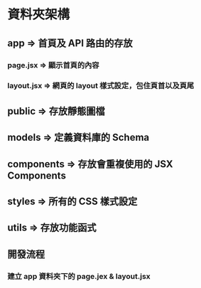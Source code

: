 # 資料夾架構 
## app => 首頁及 API 路由的存放
### page.jsx => 顯示首頁的內容
### layout.jsx => 網頁的 layout 樣式設定，包住頁首以及頁尾
## public => 存放靜態圖檔
## models => 定義資料庫的 Schema
## components => 存放會重複使用的 JSX Components
## styles => 所有的 CSS 樣式設定
## utils => 存放功能函式
## 開發流程 
### 建立 app 資料夾下的 page.jex & layout.jsx 
